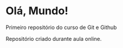 # Olá, Mundo!
 Primeiro repositório do curso de Git e Github

 Repositório criado durante aula online.
